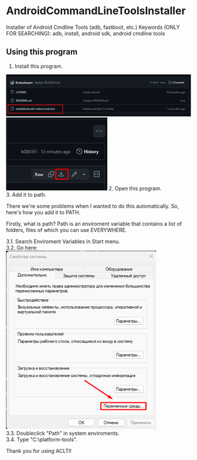 # AndroidCommandLineToolsInstaller
Installer of Android Cmdline Tools (adb, fastboot, etc.)
Keywords (ONLY FOR SEARCHING): adb, install, android sdk, android cmdline tools

## Using this program
1. Install this program.<br>
<img src="https://github.com/KostyaIsupov/AndroidCommandLineToolsInstaller/blob/main/Photos/image1.png?raw=true">
<img src="https://github.com/KostyaIsupov/AndroidCommandLineToolsInstaller/blob/main/Photos/image2.png?raw=true">
2. Open this program.<br>
3. Add it to path.<br>

There we're some problems when I wanted to do this automatically. So, here's how you add it to PATH.

Firstly, what is path? Path is an enviroment variable that contains a list of folders, files of which you can use EVERYWHERE.

3.1. Search Enviroment Variables in Start menu.<br>
3.2. Go here:<br>
<img src="https://github.com/KostyaIsupov/AndroidCommandLineToolsInstaller/blob/main/Photos/image3.png?raw=true">
<br>
3.3. Doubleclick "Path" in system enviroments.<br>
3.4. Type "C:\platform-tools".

Thank you for using ACLTI!

